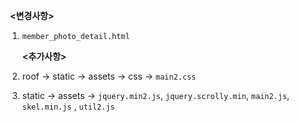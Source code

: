​		**<변경사항>**

1. `member_photo_detail.html`

   **<추가사항>**

2. roof -> static -> assets -> css -> `main2.css`

3. static -> assets ->  `jquery.min2.js`,  `jquery.scrolly.min`, `main2.js`,  `skel.min.js` ,  `util2.js`

